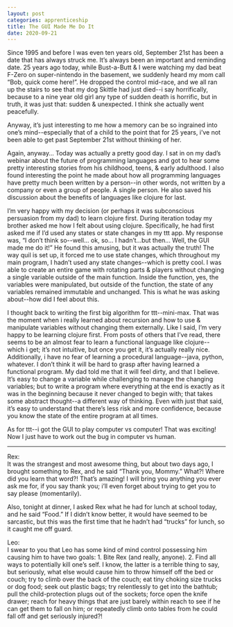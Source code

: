 ```yaml
---
layout: post 
categories: apprenticeship
title: The GUI Made Me Do It
date: 2020-09-21
---
```


Since 1995 and before I was even ten years old, September 21st has been a date that has always struck me.  It’s always been an important and reminding date.  25 years ago today, while Bust-a-Butt & I were watching my dad beat F-Zero on super-nintendo in the basement, we suddenly heard my mom call “Bob, quick come here!”.  He dropped the control mid-race, and we all ran up the stairs to see that my dog Skittle had just died--i say horrifically, because to a nine year old girl any type of sudden death is horrific, but in truth, it was just that: sudden & unexpected.  I think she actually went peacefully.

Anyway, it’s just interesting to me how a memory can be so ingrained into one’s mind--especially that of a child to the point that for 25 years, i’ve not been able to get past September 21st without thinking of her.  

Again, anyway…  Today was actually a pretty good day.  I sat in on my dad’s webinar about the future of programming languages and got to hear some pretty interesting stories from his childhood, teens, & early adulthood.  I also found interesting the point he made about how all programming languages have pretty much been written by a person--in other words, not written by a company or even a group of people.  A single person.  He also saved his discussion about the benefits of languages like clojure for last.  

I’m very happy with my decision (or perhaps it was subconscious persuasion from my dad) to learn clojure first.  During iteration today my brother asked me how I felt about using clojure.  Specifically, he had first asked me if I’d used any states or state changes in my ttt app.  My response was, “I don’t think so--well… ok, so... I hadn’t...but then...  Well, the GUI made me do it!”  He found this amusing, but it was actually the truth!  The way quil is set up, it forced me to use state changes, which throughout my main program, I hadn’t used any state changes--which is pretty cool.  I was able to create an entire game with rotating parts & players without changing a single variable outside of the main function.  Inside the function, yes, the variables were manipulated, but outside of the function, the state of any variables remained immutable and unchanged.  This is what he was asking about--how did I feel about this.

I thought back to writing the first big algorithm for ttt--mini-max.  That was the moment when i really learned about recursion and how to use & manipulate variables without changing them externally.  Like I said, I’m very happy to be learning clojure first.  From posts of others that I’ve read, there seems to be an almost fear to learn a functional language like clojure--which i get; it’s not intuitive, but once you get it, it’s actually really nice.  Additionally, i have no fear of learning a procedural language--java, python, whatever.  I don’t think it will be hard to grasp after having learned a functional program.  My dad told me that it will feel dirty, and that I believe.  It’s easy to change a variable while challenging to manage the changing variables; but to write a program where everything at the end is exactly as it was in the beginning because it never changed to begin with; that takes some abstract thought--a different way of thinking.  Even with just that said, it’s easy to understand that there’s less risk and more confidence, because you know the state of the entire program at all times.  

As for ttt--i got the GUI to play computer vs computer!  That was exciting!  Now I just have to work out the bug in computer vs human.

***
Rex:  
It was the strangest and most awesome thing, but about two days ago, I brought something to Rex, and he said “Thank you, Mommy.”  What?!  Where did you learn that word?!  That’s amazing!  I will bring you anything you ever ask me for, if you say thank you; i’ll even forget about trying to get you to say please (momentarily).  

Also, tonight at dinner, I asked Rex what he had for lunch at school today, and he said “Food.”  If I didn’t know better, it would have seemed to be sarcastic, but this was the first time that he hadn’t had “trucks” for lunch, so it caught me off guard.

Leo:  
I swear to you that Leo has some kind of mind control possessing him causing him to have two goals: 1. Bite Rex (and really, anyone).  2. Find all ways to potentially kill one’s self.  I know, the latter is a terrible thing to say, but seriously, what else would cause him to throw himself off the bed or couch; try to climb over the back of the couch; eat tiny choking size trucks or dog food; seek out plastic bags; try relentlessly to get into the bathtub; pull the child-protection plugs out of the sockets; force open the knife drawer; reach for heavy things that are just barely within reach to see if he can get them to fall on him; or repeatedly climb onto tables from he could fall off and get seriously injured?!

